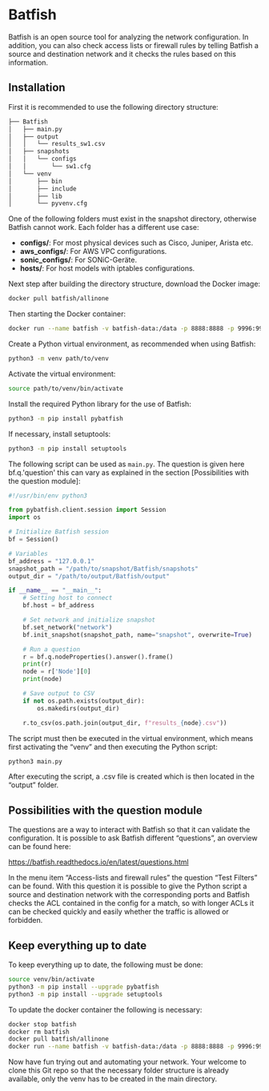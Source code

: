 # Batfish  
Batfish is an open source tool for analyzing the network configuration. In addition, you can also check access lists or firewall rules by telling Batfish a source and destination network and it checks the rules based on this information.

## Installation 

First it is recommended to use the following directory structure:

```bash
├── Batfish
│   ├── main.py
│   ├── output
│   │   └── results_sw1.csv
│   ├── snapshots
│   │   └── configs
│   │       └── sw1.cfg
│   └── venv
│       ├── bin
│       ├── include
│       ├── lib
│       └── pyvenv.cfg
```

One of the following folders must exist in the snapshot directory, otherwise Batfish cannot work. Each folder has a different use case:  

- **configs/**: For most physical devices such as Cisco, Juniper, Arista etc.  
- **aws_configs/**: For AWS VPC configurations.  
- **sonic_configs/**: For SONiC-Geräte.  
- **hosts/**: For host models with iptables configurations.

Next step after building the directory structure, download the Docker image:

```bash
docker pull batfish/allinone
```

Then starting the Docker container:

```bash
docker run --name batfish -v batfish-data:/data -p 8888:8888 -p 9996:9996 -p 9997:9997 batfish/allinone
```

Create a Python virtual environment, as recommended when using Batfish:

```bash
python3 -m venv path/to/venv
```

Activate the virtual environment:

```bash
source path/to/venv/bin/activate
```

Install the required Python library for the use of Batfish:

```bash
python3 -m pip install pybatfish
```

If necessary, install setuptools:

```bash
python3 -m pip install setuptools
```

The following script can be used as `main.py`. The question is given here bf.q.'question' this can vary as explained in the section [Possibilities with the question module]:

```python
#!/usr/bin/env python3

from pybatfish.client.session import Session
import os

# Initialize Batfish session
bf = Session()

# Variables
bf_address = "127.0.0.1"
snapshot_path = "/path/to/snapshot/Batfish/snapshots"
output_dir = "/path/to/output/Batfish/output"

if __name__ == "__main__":
    # Setting host to connect
    bf.host = bf_address

    # Set network and initialize snapshot
    bf.set_network("network")
    bf.init_snapshot(snapshot_path, name="snapshot", overwrite=True)

    # Run a question
    r = bf.q.nodeProperties().answer().frame()
    print(r)
    node = r['Node'][0]
    print(node)

    # Save output to CSV
    if not os.path.exists(output_dir):
        os.makedirs(output_dir)

    r.to_csv(os.path.join(output_dir, f"results_{node}.csv"))
```

The script must then be executed in the virtual environment, which means first activating the “venv” and then executing the Python script:

``` Bash
python3 main.py
```

After executing the script, a .csv file is created which is then located in the “output” folder.

## Possibilities with the question module

The questions are a way to interact with Batfish so that it can validate the configuration. It is possible to ask Batfish different “questions”, an overview can be found here:

https://batfish.readthedocs.io/en/latest/questions.html

In the menu item “Access-lists and firewall rules” the question “Test Filters” can be found. With this question it is possible to give the Python script a source and destination network with the corresponding ports and Batfish checks the ACL contained in the config for a match, so with longer ACLs it can be checked quickly and easily whether the traffic is allowed or forbidden.

## Keep everything up to date

To keep everything up to date, the following must be done:

```bash
source venv/bin/activate
python3 -m pip install --upgrade pybatfish
python3 -m pip install --upgrade setuptools
```

To update the docker container the following is necessary: 

```bash
docker stop batfish
docker rm batfish
docker pull batfish/allinone
docker run --name batfish -v batfish-data:/data -p 8888:8888 -p 9996:9996 -p 9997:9997 batfish/allinone
```


Now have fun trying out and automating your network.
Your welcome to clone this Git repo so that the necessary folder structure is already available, only the venv has to be created in the main directory. 
